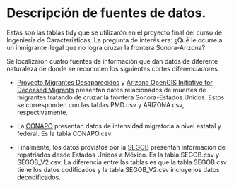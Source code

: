 # Descripción de fuentes de datos.

Estas son las tablas tidy que se utilizarón en el proyecto final del curso de Ingeniería de Características. La pregunta de interés era: ¿Qué le ocurre a un inmigrante ilegal que no logra cruzar la frontera Sonora-Arizona?

Se localizaron cuatro fuentes de información que dan datos de diferente naturaleza de donde se reconocen los siguientes cortes diferenciadores.

* [Proyecto Migrantes Desaparecidos](https://missingmigrants.iom.int/es/descargar-datos-del-proyecto-migrantes-desaparecidos) y [Arizona OpenGIS Initiative for Deceased Migrants](https://humaneborders.info/) presentan datos relacionados de muertes de migrantes tratando de cruzar la frontera Sonora-Estados Unidos. Estos se corresponden con las tablas PMD.csv y ARIZONA.csv, respectivamente.

* La [CONAPO](https://datos.gob.mx/busca/dataset/indices-de-intensidad-migratoria-mexico-estados-unidos) presentan datos de intensidad migratoria a nivel estatal y federal. Es la tabla CONAPO.csv.

* Finalmente, los datos provistos por la [SEGOB](http://portales.segob.gob.mx/es/PoliticaMigratoria/Bases_de_datos) presentan información de repatriados desde Estados Unidos a México. Es la tabla SEGOB.csv y SEGOB_V2.csv. La diferencia entre las tablas es que la tabla SEGOB.csv tiene los datos codificados y la tabla SEGOB_V2.csv incluye los datos decodificados.
